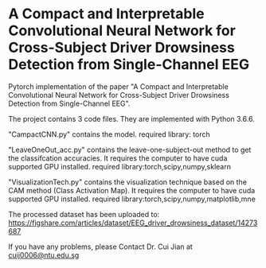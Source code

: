 # A Compact and Interpretable Convolutional Neural Network for Cross-Subject Driver Drowsiness Detection from Single-Channel EEG 

Pytorch implementation of the paper "A Compact and Interpretable Convolutional Neural Network for Cross-Subject Driver Drowsiness Detection from Single-Channel EEG".

The project contains 3 code files. They are implemented with Python 3.6.6.

"CampactCNN.py" contains the model.
required library: torch

"LeaveOneOut_acc.py" contains the leave-one-subject-out method to get the classifcation accuracies.
It requires the computer to have cuda supported GPU installed.
required library:torch,scipy,numpy,sklearn

"VisualizationTech.py" contains the visualization technique based on the CAM method (Class Activation Map).
It requires the computer to have cuda supported GPU installed.
required library:torch,scipy,numpy,matplotlib,mne

The processed dataset has been uploaded to:
https://figshare.com/articles/dataset/EEG_driver_drowsiness_dataset/14273687

If you have any problems, please Contact Dr. Cui Jian at cuij0006@ntu.edu.sg
